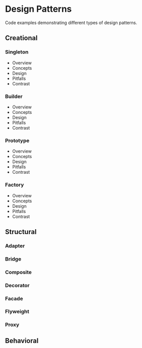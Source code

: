 #  Design Patterns

Code examples demonstrating different types of design patterns.

## Creational
### Singleton
 - Overview
 - Concepts
 - Design
 - Pitfalls
 - Contrast
### Builder
- Overview
- Concepts
- Design
- Pitfalls
- Contrast
### Prototype
- Overview
- Concepts
- Design
- Pitfalls
- Contrast
### Factory
- Overview
- Concepts
- Design
- Pitfalls
- Contrast
## Structural
### Adapter
### Bridge
### Composite
### Decorator
### Facade
### Flyweight
### Proxy
## Behavioral
